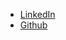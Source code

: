 

* [LinkedIn](https://www.linkedin.com/in/zongcheng-yang-74798a8b/)
* [Github](https://github.com/zongchengyang)
